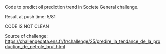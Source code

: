 Code to predict oil prediction trend in Societe General challenge.

Result at push time: 5/81

CODE IS NOT CLEAN

Source of challenge:
https://challengedata.ens.fr/fr/challenge/25/predire_la_tendance_de_la_production_de_petrole_brut.html
